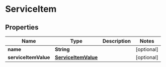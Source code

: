 

# ServiceItem


## Properties

Name | Type | Description | Notes
------------ | ------------- | ------------- | -------------
**name** | **String** |  |  [optional]
**serviceItemValue** | [**ServiceItemValue**](ServiceItemValue.md) |  |  [optional]




